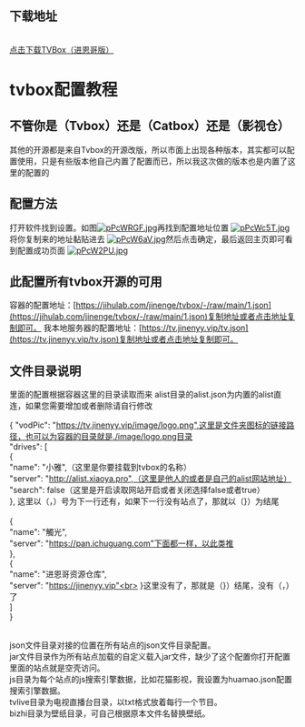 ## 下载地址
   <br>
   <a href="https://jinenge.cn/TVBox.apk">
     点击下载TVBox（进恩哥版） 
  </a>
   <br>
   
# tvbox配置教程



## 不管你是（Tvbox）还是（Catbox）还是（影视仓）

其他的开源都是来自Tvbox的开源改版，所以市面上出现各种版本，其实都可以配置使用，只是有些版本他自己内置了配置而已，所以我这次做的版本也是内置了这里的配置的




## 配置方法

打开软件找到设置。如图<a href="https://imgse.com/i/pPcWRGF"><img src="https://s1.ax1x.com/2023/09/10/pPcWRGF.jpg" alt="pPcWRGF.jpg" border="0"></a>再找到配置地址位置
<a href="https://imgse.com/i/pPcWc5T"><img src="https://s1.ax1x.com/2023/09/10/pPcWc5T.jpg" alt="pPcWc5T.jpg" border="0"></a>将你复制来的地址黏贴进去
<a href="https://imgse.com/i/pPcW6aV"><img src="https://s1.ax1x.com/2023/09/10/pPcW6aV.jpg" alt="pPcW6aV.jpg" border="0"></a>然后点击确定，最后返回主页即可看到配置成功页面
<a href="https://imgse.com/i/pPcW2PU"><img src="https://s1.ax1x.com/2023/09/10/pPcW2PU.jpg" alt="pPcW2PU.jpg" border="0"></a>



## 此配置所有tvbox开源的可用


容器的配置地址：[https://jihulab.com/jinenge/tvbox/-/raw/main/1.json](https://jihulab.com/jinenge/tvbox/-/raw/main/1.json)复制地址或者点击地址复制即可。
我本地服务器的配置地址：[https://tv.jinenyy.vip/tv.json](https://tv.jinenyy.vip/tv.json)复制地址或者点击地址复制即可。

## 文件目录说明
里面的配置根据容器这里的目录读取而来
alist目录的alist.json为内置的alist直连，如果您需要增加或者删除请自行修改

{
  "vodPic": "https://tv.jinenyy.vip/image/logo.png",这里是文件夹图标的链接路径，也可以为容器的目录就是./image/logo.png目录
 <br> "drives": 
  [<br>
    {<br>
      "name": "小雅",（这里是你要挂载到tvbox的名称）<br>
      "server": "http://alist.xiaoya.pro",（这里是他人的或者是自己的alist网站地址）<br>
      "search": false（这里是开启读取网站开启或者关闭选择false或者true）<br>
    }, 这里以（，）号为下一行还有，如果下一行没有站点了，那就以（}）为结尾<br>
   <br> 
{<br>
      "name": "觸光",<br>
      "server": "https://pan.ichuguang.com"下面都一样，以此类推<br>
    },<br>
    {<br>
      "name": "进恩哥资源仓库",<br>
      "server": "https://jinenyy.vip"<br>
    }这里没有了，那就是（}）结尾，没有（，）了<br>
  ]<br>
}




<br>
json文件目录对接的位置在所有站点的json文件目录配置。
<br>
jar文件目录作为所有站点加载的自定义载入jar文件，缺少了这个配置你打开配置里面的站点就是空壳访问。
<br>
js目录为每个站点的js搜索引擎数据，比如花猫影视，我设置为huamao.json配置搜索引擎数据。
<br>
tvlive目录为电视直播台目录，以txt格式放着每行一个节目。
<br>
bizhi目录为壁纸目录，可自己根据原本文件名替换壁纸。
